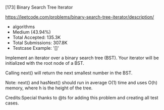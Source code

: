 [173] Binary Search Tree Iterator  

https://leetcode.com/problems/binary-search-tree-iterator/description/

* algorithms
* Medium (43.94%)
* Total Accepted:    135.3K
* Total Submissions: 307.8K
* Testcase Example:  '[]'

Implement an iterator over a binary search tree (BST). Your iterator will be initialized with the root node of a BST.

Calling next() will return the next smallest number in the BST.

Note: next() and hasNext() should run in average O(1) time and uses O(h) memory, where h is the height of the tree. 

Credits:Special thanks to @ts for adding this problem and creating all test cases.
